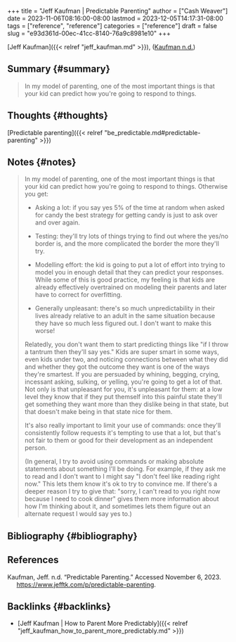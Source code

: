 +++
title = "Jeff Kaufman | Predictable Parenting"
author = ["Cash Weaver"]
date = 2023-11-06T08:16:00-08:00
lastmod = 2023-12-05T14:17:31-08:00
tags = ["reference", "reference"]
categories = ["reference"]
draft = false
slug = "e93d361d-00ec-41cc-8140-76a9c8981e10"
+++

[Jeff Kaufman]({{< relref "jeff_kaufman.md" >}}), (<a href="#citeproc_bib_item_1">Kaufman n.d.</a>)


## Summary {#summary}

> In my model of parenting, one of the most important things is that your kid can predict how you're going to respond to things.


## Thoughts {#thoughts}

[Predictable parenting]({{< relref "be_predictable.md#predictable-parenting" >}})


## Notes {#notes}

> In my model of parenting, one of the most important things is that your kid can predict how you're going to respond to things. Otherwise you get:
>
> -   Asking a lot: if you say yes 5% of the time at random when asked for candy the best strategy for getting candy is just to ask over and over again.
>
> -   Testing: they'll try lots of things trying to find out where the yes/no border is, and the more complicated the border the more they'll try.
>
> -   Modelling effort: the kid is going to put a lot of effort into trying to model you in enough detail that they can predict your responses. While some of this is good practice, my feeling is that kids are already effectively overtrained on modeling their parents and later have to correct for overfitting.
>
> -   Generally unpleasant: there's so much unpredictability in their lives already relative to an adult in the same situation because they have so much less figured out. I don't want to make this worse!
>
> Relatedly, you don't want them to start predicting things like "if I throw a tantrum then they'll say yes." Kids are super smart in some ways, even kids under two, and noticing connections between what they did and whether they got the outcome they want is one of the ways they're smartest. If you are persuaded by whining, begging, crying, incessant asking, sulking, or yelling, you're going to get a lot of that. Not only is that unpleasant for you, it's unpleasant for them: at a low level they know that if they put themself into this painful state they'll get something they want more than they dislike being in that state, but that doesn't make being in that state nice for them.
>
> It's also really important to limit your use of commands: once they'll consistently follow requests it's tempting to use that a lot, but that's not fair to them or good for their development as an independent person.
>
> (In general, I try to avoid using commands or making absolute statements about something I'll be doing. For example, if they ask me to read and I don't want to I might say "I don't feel like reading right now." This lets them know it's ok to try to convince me. If there's a deeper reason I try to give that: "sorry, I can't read to you right now because I need to cook dinner" gives them more information about how I'm thinking about it, and sometimes lets them figure out an alternate request I would say yes to.)


## Bibliography {#bibliography}

## References

<style>.csl-entry{text-indent: -1.5em; margin-left: 1.5em;}</style><div class="csl-bib-body">
  <div class="csl-entry"><a id="citeproc_bib_item_1"></a>Kaufman, Jeff. n.d. “Predictable Parenting.” Accessed November 6, 2023. <a href="https://www.jefftk.com/p/predictable-parenting">https://www.jefftk.com/p/predictable-parenting</a>.</div>
</div>


## Backlinks {#backlinks}

-   [Jeff Kaufman | How to Parent More Predictably]({{< relref "jeff_kaufman_how_to_parent_more_predictably.md" >}})

